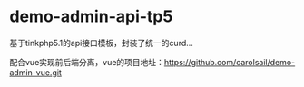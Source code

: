 # demo-admin-api-tp5

基于tinkphp5.1的api接口模板，封装了统一的curd...

配合vue实现前后端分离，vue的项目地址：https://github.com/carolsail/demo-admin-vue.git
